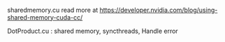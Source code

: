######
sharedmemory.cu read more at https://developer.nvidia.com/blog/using-shared-memory-cuda-cc/

DotProduct.cu : shared memory, syncthreads, Handle error
